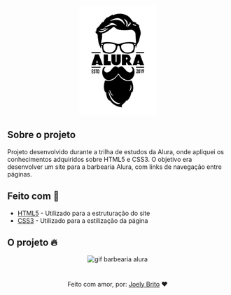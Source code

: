 <div align="center">
    <img src="./imagens/logo.png" alt="Barbearia alura">
</div>

## Sobre o projeto

Projeto desenvolvido durante a trilha de estudos da Alura, onde apliquei os conhecimentos adquiridos sobre HTML5 e CSS3. O objetivo era desenvolver um site para a barbearia Alura, com links de navegação entre páginas. 

## Feito com :rocket:

- [HTML5](https://developer.mozilla.org/pt-BR/docs/Web/HTML) - Utilizado para a estruturação do site
- [CSS3](https://developer.mozilla.org/pt-BR/docs/Web/CSS) - Utilizado para a estilização da página

## O projeto :fire:

<div align="center">
    <img src="./imagens/barbearia_apresentacao.gif" alt="gif barbearia alura">
</div>

#

<div align="center">
   Feito com amor, por: <a href="https://www.linkedin.com/in/joely-brito/" target="_blank">Joely Brito</a> ❤️
</div>